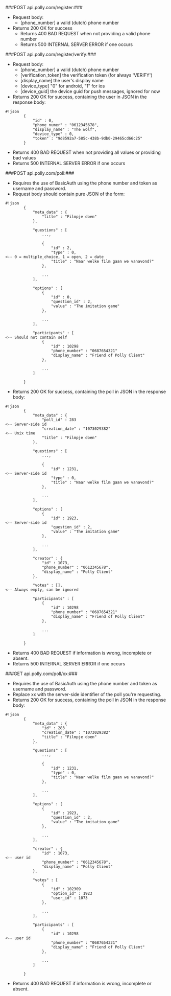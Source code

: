 ###POST api.polly.com/register:###

* Request body:
    * [phone_number] a valid (dutch) phone number
* Returns 200 OK for success
    * Returns 400 BAD REQUEST when not providing a valid phone number
    * Returns 500 INTERNAL SERVER ERROR if one occurs

###POST api.polly.com/register/verify:###
* Request body:
    * [phone_number] a valid (dutch) phone number
    * [verification_token] the verification token (for always 'VERIFY')
    * [display_name] the user's display name
    * [device_type] "0" for android, "1" for ios
    * [device_guid] the device guid for push messages, ignored for now
* Returns 200 OK for success, containing the user in JSON in the response body:
```
#!json
        {
            "id" : 0,
            "phone_numer" : "0612345678",
            "display_name" : "The wolf",
            "device_type" : 0,
            "token" : "9d8592a7-585c-438b-9db0-29465cd66c25"
        }
```
* Returns 400 BAD REQUEST when not providing all values or providing bad values
* Returns 500 INTERNAL SERVER ERROR if one occurs

###POST api.polly.com/poll:###
* Requires the use of BasicAuth using the phone number and token as username and password.
* Request body should contain pure JSON of the form:
```
#!json
        {
            "meta_data" : {
                "title" : "Filmpje doen"
            },

            "questions" : [
                ...,

                {
                    "id" : 2,
                    "type" : 0,                                         <-- 0 = multiple_choice, 1 = open, 2 = date
                    "title" : "Naar welke film gaan we vanavond?"
                },

                ...
            ],

            "options" : [
                {
                    "id" : 0,
                    "question_id" : 2,
                    "value" : "The imitation game"
                },

                ...
            ],

            "participants" : [                                          <-- Should not contain self
                {
                    "id" : 10298
                    "phone_number" : "0687654321"
                    "display_name" : "Friend of Polly Client"
                },

                ...
            ]

        }
```
* Returns 200 OK for success, containing the poll in JSON in the response body:
```
#!json        
        {
            "meta_data" : {
                "poll_id" : 283                                              <-- Server-side id
                "creation_date" : "1073029382"                          <-- Unix time
                "title" : "Filmpje doen"
            },

            "questions" : [
                ...,

                {
                    "id" : 1231,                                        <-- Server-side id
                    "type" : 0,
                    "title" : "Naar welke film gaan we vanavond?"
                },

                ...
            ],

            "options" : [
                {
                    "id" : 1923,                                        <-- Server-side id
                    "question_id" : 2,
                    "value" : "The imitation game"
                },

                ...
            ],

            "creator" : {
                "id" : 1073,
                "phone_number" : "0612345678",
                "display_name" : "Polly Client"
            },

            "votes" : [],                                               <-- Always empty, can be ignored

            "participants" : [
                {
                    "id" : 10298
                    "phone_number" : "0687654321"
                    "display_name" : "Friend of Polly Client"
                },

                ...
            ]

        }
```
* Returns 400 BAD REQUEST if information is wrong, incomplete or absent.
* Returns 500 INTERNAL SERVER ERROR if one occurs

###GET api.polly.com/poll/xx:###
* Requires the use of BasicAuth using the phone number and token as username and password.
* Replace xx with the server-side identifier of the poll you're requesting.
* Returns 200 OK for success, containing the poll in JSON in the response body:
```
#!json
        {
            "meta_data" : {
                "id" : 283
                "creation_date" : "1073029382"
                "title" : "Filmpje doen"
            },

            "questions" : [
                ...,

                {
                    "id" : 1231,
                    "type" : 0,
                    "title" : "Naar welke film gaan we vanavond?"
                },

                ...
            ],

            "options" : [
                {
                    "id" : 1923,
                    "question_id" : 2,
                    "value" : "The imitation game"
                },

                ...
            ],

            "creator" : {
                "id" : 1073,                                                            <-- user id
                "phone_number" : "0612345678",
                "display_name" : "Polly Client"
            },

            "votes" : [
                {
                    "id" : 102309
                    "option_id" : 1923
                    "user_id" : 1073
                },

                ...
            ],

            "participants" : [
                {
                    "id" : 10298                                                        <-- user id
                    "phone_number" : "0687654321"
                    "display_name" : "Friend of Polly Client"
                },

                ...
            ]

        }
```
* Returns 400 BAD REQUEST if information is wrong, incomplete or absent.